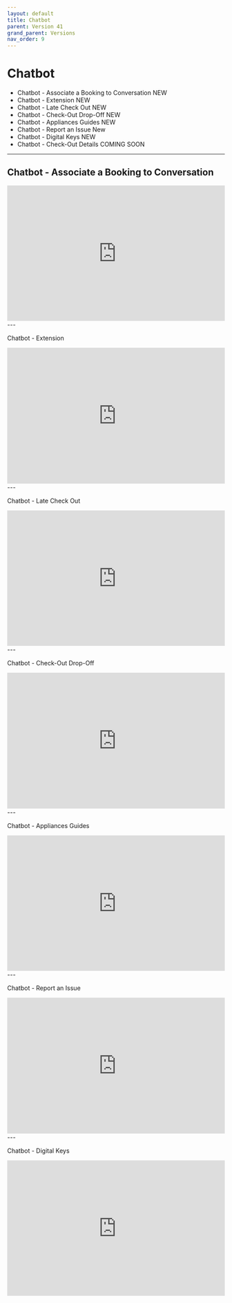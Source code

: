 ```yaml
---
layout: default
title: Chatbot
parent: Version 41
grand_parent: Versions
nav_order: 9
---
```


<style>
.responsive-video {
    position: relative;
    padding-bottom: 56.25%; /* Aspect ratio for 16:9 videos */
    padding-top: 30px;
    height: 0;
    overflow: hidden;
}

.responsive-video iframe,
.responsive-video object,
.responsive-video embed {
    position: absolute;
    top: 0;
    left: 0;
    width: 100%;
    height: 100%;
}
</style>

# Chatbot

* Chatbot - Associate a Booking to Conversation <span class="label label-purple">NEW</span>
* Chatbot - Extension <span class="label label-purple">NEW</span>
* Chatbot - Late Check Out <span class="label label-purple">NEW</span>
* Chatbot - Check-Out Drop-Off <span class="label label-purple">NEW</span>
* Chatbot - Appliances Guides <span class="label label-purple">NEW</span>
* Chatbot - Report an Issue <span class="label label-purple">New</span>
* Chatbot - Digital Keys <span class="label label-purple">NEW</span>
* Chatbot - Check-Out Details <span class="label label-yellow">COMING SOON</span>



--- 
<!-- {: .highlight }
Coming Soon... -->


## Chatbot - Associate a Booking to Conversation

<div class="responsive-video">
    <iframe src="https://www.youtube.com/embed/40SExHa9EnM" frameborder="0" allowfullscreen></iframe>
</div>
---



Chatbot - Extension

<div class="responsive-video">
    <iframe src="https://www.youtube.com/embed/C5YkmpUdJBY" frameborder="0" allowfullscreen></iframe>
</div>
---



Chatbot - Late Check Out

<div class="responsive-video">
    <iframe src="https://www.youtube.com/embed/gtHjI4q5MsM" frameborder="0" allowfullscreen></iframe>
</div>
---



Chatbot - Check-Out Drop-Off

<div class="responsive-video">
    <iframe src="https://www.youtube.com/embed/5M7pguKUuGo" frameborder="0" allowfullscreen></iframe>
</div>
---



Chatbot - Appliances Guides

<div class="responsive-video">
    <iframe src="https://www.youtube.com/embed/DtHbtG8_8bM" frameborder="0" allowfullscreen></iframe>
</div>
---



Chatbot - Report an Issue

<div class="responsive-video">
    <iframe src="https://www.youtube.com/embed/Li5GbrqFapA" frameborder="0" allowfullscreen></iframe>
</div>
---



Chatbot - Digital Keys

<div class="responsive-video">
    <iframe src="https://www.youtube.com/embed/hPARYm-PQIo" frameborder="0" allowfullscreen></iframe>
</div>